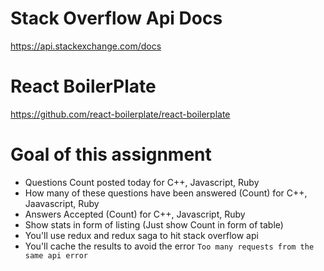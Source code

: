 # Stack Overflow Api Docs
https://api.stackexchange.com/docs
# React BoilerPlate
https://github.com/react-boilerplate/react-boilerplate

# Goal of this assignment
- Questions Count posted today for C++, Javascript, Ruby
- How many of these questions have been answered (Count) for C++, Jaavascript, Ruby
- Answers Accepted (Count) for C++, Javascript, Ruby
- Show stats in form of listing (Just show Count in form of table)
- You'll use redux and redux saga to hit stack overflow api
- You'll cache the results to avoid the error `Too many requests from the same api error`

